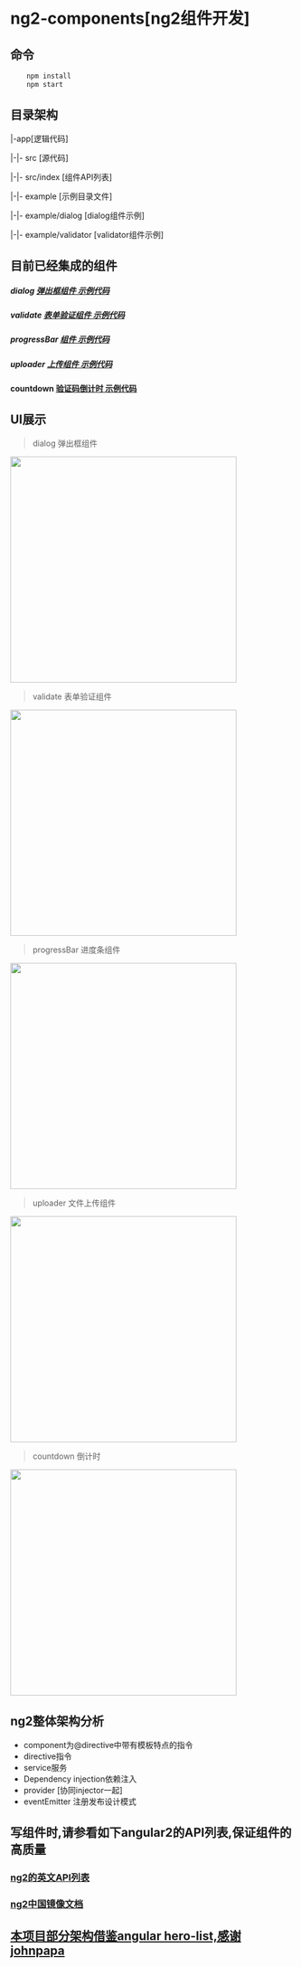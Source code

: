 # ng2-components[ng2组件开发]
## 命令
```bash
    npm install
    npm start
```

## 目录架构
|-app[逻辑代码]  

|-|- src [源代码]  

|-|- src/index [组件API列表]  

|-|- example [示例目录文件]  

|-|- example/dialog [dialog组件示例]  

|-|- example/validator [validator组件示例]  

## 目前已经集成的组件
##### dialog  [弹出框组件 示例代码](./app/example/dialog/demo.ts)
##### validate [表单验证组件 示例代码](./app/example/validate/demo.ts)
##### progressBar [组件 示例代码](./app/example/progressBar/demo.ts)
##### uploader [上传组件 示例代码](./app/example/uploader/demo.ts)
#### countdown [验证码倒计时 示例代码](./app/example/smscode/demo.ts)


## UI展示
> dialog 弹出框组件

<img src='./assets/dialog.gif' width='400px'>

> validate 表单验证组件

<img src='./assets/validator.gif' width='400px'>

> progressBar 进度条组件

<img src='./assets/progressBar.gif' width='400px'>

> uploader 文件上传组件

<img src='./assets/uploader.gif' width='400px'>

> countdown 倒计时

<img src='./assets/countdown.gif' width='400px'>


## ng2整体架构分析
- component为@directive中带有模板特点的指令
- directive指令
- service服务
- Dependency injection依赖注入
- provider [协同injector一起]
- eventEmitter 注册发布设计模式

## 写组件时,请参看如下angular2的API列表,保证组件的高质量
### [ng2的英文API列表](https://angular.io/docs/ts/latest/api/)
### [ng2中国镜像文档](http://a2.hubwiz.com/docs/ts/latest/api/)


## [本项目部分架构借鉴angular hero-list,感谢johnpapa](https://github.com/johnpapa/angular2-tour-of-heroes.git)

